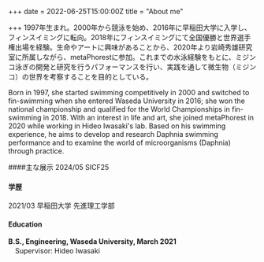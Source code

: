 +++
date = 2022-06-25T15:00:00Z
title = "About me"

+++
1997年生まれ。2000年から競泳を始め、2016年に早稲田大学に入学し、フィンスイミングに転向。2018年にフィンスイミングにて全国優勝と世界選手権出場を経験。生命やアートに興味があることから、2020年より岩崎秀雄研究室に所属しながら、metaPhorestに参加。これまでの水泳経験をもとに、ミジンコ泳ぎの開発と研究を行うパフォーマンスを行い、実践を通して微生物（ミジンコ）の世界を考察することを目的としている。

Born in 1997, she started swimming competitively in 2000 and switched to fin-swimming when she entered Waseda University in 2016; she won the national championship and qualified for the World Championships in fin-swimming in 2018. With an interest in life and art, she joined metaPhorest in 2020 while working in Hideo Iwasaki's lab. Based on his swimming experience, he aims to develop and research Daphnia swimming performance and to examine the world of microorganisms (Daphnia) through practice.

####主な展示
2024/05 SICF25

#### 学歴
2021/03 早稲田大学 先進理工学部

#### Education

**B.S., Engineering, Waseda University, March 2021**  
　Supervisor: Hideo Iwasaki
